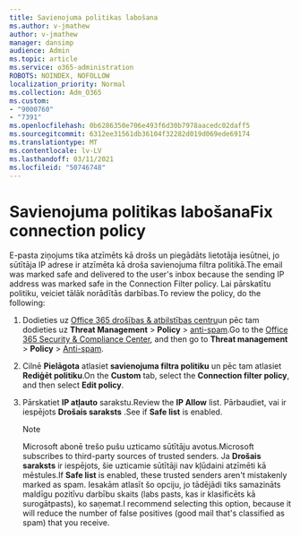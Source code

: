 ```yaml
---
title: Savienojuma politikas labošana
ms.author: v-jmathew
author: v-jmathew
manager: dansimp
audience: Admin
ms.topic: article
ms.service: o365-administration
ROBOTS: NOINDEX, NOFOLLOW
localization_priority: Normal
ms.collection: Adm_O365
ms.custom:
- "9000760"
- "7391"
ms.openlocfilehash: 0b6286350e706e493f6d30b7978aacedc02daff5
ms.sourcegitcommit: 6312ee31561db36104f32282d019d069ede69174
ms.translationtype: MT
ms.contentlocale: lv-LV
ms.lasthandoff: 03/11/2021
ms.locfileid: "50746748"
---
```

# <a name="fix-connection-policy"></a><span data-ttu-id="28624-102">Savienojuma politikas labošana</span><span class="sxs-lookup"><span data-stu-id="28624-102">Fix connection policy</span></span>

<span data-ttu-id="28624-103">E-pasta ziņojums tika atzīmēts kā drošs un piegādāts lietotāja iesūtnei, jo sūtītāja IP adrese ir atzīmēta kā droša savienojuma filtra politikā.</span><span class="sxs-lookup"><span data-stu-id="28624-103">The email was marked safe and delivered to the user's inbox because the sending IP address was marked safe in the Connection Filter policy.</span></span> <span data-ttu-id="28624-104">Lai pārskatītu politiku, veiciet tālāk norādītās darbības.</span><span class="sxs-lookup"><span data-stu-id="28624-104">To review the policy, do the following:</span></span>

1. <span data-ttu-id="28624-105">Dodieties uz [Office 365 drošības & atbilstības centru](https://go.microsoft.com/fwlink/p/?linkid=2077143)un pēc tam dodieties uz **Threat Management**  >  **Policy**  >  [anti-spam](https://go.microsoft.com/fwlink/?linkid=2101518).</span><span class="sxs-lookup"><span data-stu-id="28624-105">Go to the [Office 365 Security & Compliance Center](https://go.microsoft.com/fwlink/p/?linkid=2077143), and then go to **Threat management** > **Policy** > [Anti-spam](https://go.microsoft.com/fwlink/?linkid=2101518).</span></span>
2. <span data-ttu-id="28624-106">Cilnē **Pielāgota** atlasiet **savienojuma filtra politiku** un pēc tam atlasiet **Rediģēt politiku**.</span><span class="sxs-lookup"><span data-stu-id="28624-106">On the **Custom** tab, select the **Connection filter policy**, and then select **Edit policy**.</span></span>
3. <span data-ttu-id="28624-107">Pārskatiet **IP atļauto** sarakstu.</span><span class="sxs-lookup"><span data-stu-id="28624-107">Review the **IP Allow** list.</span></span> <span data-ttu-id="28624-108">Pārbaudiet, vai ir iespējots **Drošais saraksts** .</span><span class="sxs-lookup"><span data-stu-id="28624-108">See if **Safe list** is enabled.</span></span>

    > [!NOTE]
    > <span data-ttu-id="28624-109">Microsoft abonē trešo pušu uzticamo sūtītāju avotus.</span><span class="sxs-lookup"><span data-stu-id="28624-109">Microsoft subscribes to third-party sources of trusted senders.</span></span> <span data-ttu-id="28624-110">Ja **Drošais saraksts** ir iespējots, šie uzticamie sūtītāji nav kļūdaini atzīmēti kā mēstules.</span><span class="sxs-lookup"><span data-stu-id="28624-110">If **Safe list** is enabled, these trusted senders aren't mistakenly marked as spam.</span></span> <span data-ttu-id="28624-111">Iesakām atlasīt šo opciju, jo tādējādi tiks samazināts maldīgu pozitīvu darbību skaits (labs pasts, kas ir klasificēts kā surogātpasts), ko saņemat.</span><span class="sxs-lookup"><span data-stu-id="28624-111">I recommend selecting this option, because it will reduce the number of false positives (good mail that's classified as spam) that you receive.</span></span>
